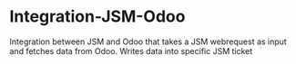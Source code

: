 # Integration-JSM-Odoo
Integration between JSM and Odoo that takes a JSM webrequest as input and fetches data from Odoo. Writes data into specific JSM ticket
